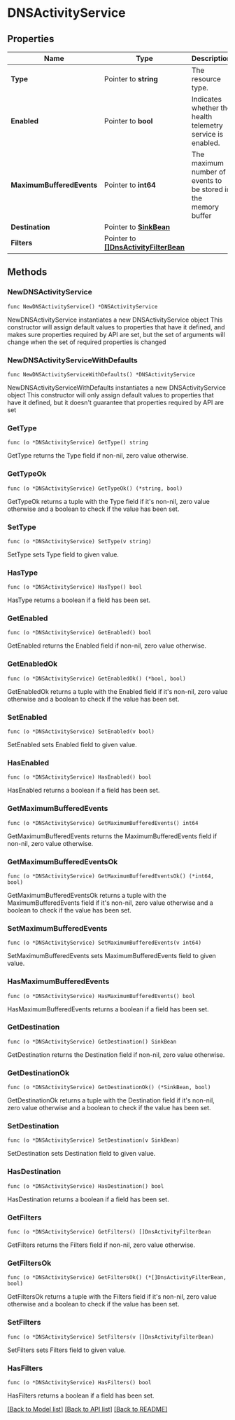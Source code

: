 # DNSActivityService

## Properties

Name | Type | Description | Notes
------------ | ------------- | ------------- | -------------
**Type** | Pointer to **string** | The resource type. | [optional] 
**Enabled** | Pointer to **bool** | Indicates whether the health telemetry service is enabled. | [optional] 
**MaximumBufferedEvents** | Pointer to **int64** | The maximum number of events to be stored in the memory buffer | [optional] 
**Destination** | Pointer to [**SinkBean**](SinkBean.md) |  | [optional] 
**Filters** | Pointer to [**[]DnsActivityFilterBean**](DnsActivityFilterBean.md) |  | [optional] 

## Methods

### NewDNSActivityService

`func NewDNSActivityService() *DNSActivityService`

NewDNSActivityService instantiates a new DNSActivityService object
This constructor will assign default values to properties that have it defined,
and makes sure properties required by API are set, but the set of arguments
will change when the set of required properties is changed

### NewDNSActivityServiceWithDefaults

`func NewDNSActivityServiceWithDefaults() *DNSActivityService`

NewDNSActivityServiceWithDefaults instantiates a new DNSActivityService object
This constructor will only assign default values to properties that have it defined,
but it doesn't guarantee that properties required by API are set

### GetType

`func (o *DNSActivityService) GetType() string`

GetType returns the Type field if non-nil, zero value otherwise.

### GetTypeOk

`func (o *DNSActivityService) GetTypeOk() (*string, bool)`

GetTypeOk returns a tuple with the Type field if it's non-nil, zero value otherwise
and a boolean to check if the value has been set.

### SetType

`func (o *DNSActivityService) SetType(v string)`

SetType sets Type field to given value.

### HasType

`func (o *DNSActivityService) HasType() bool`

HasType returns a boolean if a field has been set.

### GetEnabled

`func (o *DNSActivityService) GetEnabled() bool`

GetEnabled returns the Enabled field if non-nil, zero value otherwise.

### GetEnabledOk

`func (o *DNSActivityService) GetEnabledOk() (*bool, bool)`

GetEnabledOk returns a tuple with the Enabled field if it's non-nil, zero value otherwise
and a boolean to check if the value has been set.

### SetEnabled

`func (o *DNSActivityService) SetEnabled(v bool)`

SetEnabled sets Enabled field to given value.

### HasEnabled

`func (o *DNSActivityService) HasEnabled() bool`

HasEnabled returns a boolean if a field has been set.

### GetMaximumBufferedEvents

`func (o *DNSActivityService) GetMaximumBufferedEvents() int64`

GetMaximumBufferedEvents returns the MaximumBufferedEvents field if non-nil, zero value otherwise.

### GetMaximumBufferedEventsOk

`func (o *DNSActivityService) GetMaximumBufferedEventsOk() (*int64, bool)`

GetMaximumBufferedEventsOk returns a tuple with the MaximumBufferedEvents field if it's non-nil, zero value otherwise
and a boolean to check if the value has been set.

### SetMaximumBufferedEvents

`func (o *DNSActivityService) SetMaximumBufferedEvents(v int64)`

SetMaximumBufferedEvents sets MaximumBufferedEvents field to given value.

### HasMaximumBufferedEvents

`func (o *DNSActivityService) HasMaximumBufferedEvents() bool`

HasMaximumBufferedEvents returns a boolean if a field has been set.

### GetDestination

`func (o *DNSActivityService) GetDestination() SinkBean`

GetDestination returns the Destination field if non-nil, zero value otherwise.

### GetDestinationOk

`func (o *DNSActivityService) GetDestinationOk() (*SinkBean, bool)`

GetDestinationOk returns a tuple with the Destination field if it's non-nil, zero value otherwise
and a boolean to check if the value has been set.

### SetDestination

`func (o *DNSActivityService) SetDestination(v SinkBean)`

SetDestination sets Destination field to given value.

### HasDestination

`func (o *DNSActivityService) HasDestination() bool`

HasDestination returns a boolean if a field has been set.

### GetFilters

`func (o *DNSActivityService) GetFilters() []DnsActivityFilterBean`

GetFilters returns the Filters field if non-nil, zero value otherwise.

### GetFiltersOk

`func (o *DNSActivityService) GetFiltersOk() (*[]DnsActivityFilterBean, bool)`

GetFiltersOk returns a tuple with the Filters field if it's non-nil, zero value otherwise
and a boolean to check if the value has been set.

### SetFilters

`func (o *DNSActivityService) SetFilters(v []DnsActivityFilterBean)`

SetFilters sets Filters field to given value.

### HasFilters

`func (o *DNSActivityService) HasFilters() bool`

HasFilters returns a boolean if a field has been set.


[[Back to Model list]](../README.md#documentation-for-models) [[Back to API list]](../README.md#documentation-for-api-endpoints) [[Back to README]](../README.md)


